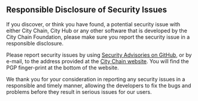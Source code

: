 Responsible Disclosure of Security Issues
-----------------------

If you discover, or think you have found, a potential security issue with either City Chain, City Hub or any other software 
that is developed by the City Chain Foundation, please make sure you report the security issue in a responsible disclosure.



Please report security issues by using [Security Advisories on GitHub](https://github.com/CityChainFoundation/city-chain/security/advisories), or by e-mail, to the address provided at the [City Chain website](https://www.city-chain.org/). You will find the PGP finger-print at the bottom of the website.

We thank you for your consideration in reporting any security issues in a responsible and timely manner, allowing the 
developers to fix the bugs and problems before they result in serious issues for our users.
